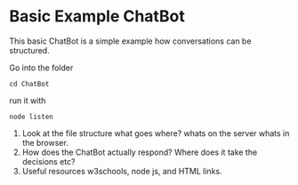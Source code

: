 # Basic Example ChatBot

This basic ChatBot is a simple example how conversations can be structured. 

Go into the folder
```code
cd ChatBot
```
run it with
```code
node listen
```

1. Look at the file structure what goes where? whats on the server whats in the browser.
1. How does the ChatBot actually respond? Where does it take the decisions etc?
1. Useful resources w3schools, node js, and HTML links.

